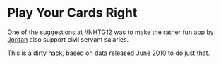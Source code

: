 # Play Your Cards Right

One of the suggestions at #NHTG12 was to make the rather fun app by [Jordan](http://jordanh.net/) also support civil servant salaries.

This is a dirty hack, based on data released [June 2010](http://www.direct.gov.uk/en/Nl1/Newsroom/DG_188114) to do just that.


